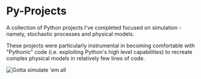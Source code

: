 # Py-Projects

A collection of Python projects I've completed focused on simulation - namely, stochastic processes and physical models.

These projects were particularly instrumental in becoming comfortable with "Pythonic" code (i.e. exploiting Python's high level capabilities) to recreate complex physical models in relatively few lines of code. 

![Gotta simulate 'em all](https://i.imgur.com/NgzaZuO.jpg|width=100px)
